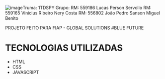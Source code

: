 ![image](https://github.com/LucasPersonS/GlobalSolutions/assets/153030885/9c739595-1132-413c-935e-6179fe6ac842)Truma: 1TDSPY
Grupo:
RM: 559186 Lucas Person Servollo
RM: 559165 Vinicius Ribeiro Nery Costa
RM: 556802 João Pedro Sanson Miguel Benito


PROJETO FEITO PARA FIAP - GLOBAL SOLUTIONS #BLUE FUTURE

# TECNOLOGIAS UTILIZADAS

- HTML
- CSS
- JAVASCRIPT
